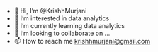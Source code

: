 - 👋 Hi, I’m @KrishhMurjani
- 👀 I’m interested in data analytics
- 🌱 I’m currently learning data analytics
- 💞️ I’m looking to collaborate on ...
- 📫 How to reach me krishhmurjani@gmail.com

<!---
KrishhMurjani/KrishhMurjani is a ✨ special ✨ repository because its `README.md` (this file) appears on your GitHub profile.
You can click the Preview link to take a look at your changes.
--->
